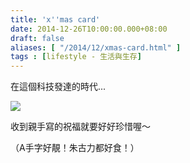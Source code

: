 ```yaml
---
title: 'x''mas card'
date: 2014-12-26T10:00:00.000+08:00
draft: false
aliases: [ "/2014/12/xmas-card.html" ]
tags : [lifestyle - 生活與生存]
---
```


在這個科技發達的時代...

![](/images/xmascard.jpg)

收到親手寫的祝福就要好好珍惜喔～

（A手字好靚！朱古力都好食！）
